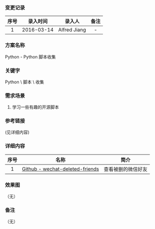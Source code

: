 ### 变更记录

| 序号 | 录入时间 | 录入人 | 备注 |
|:--------:|:--------:|:--------:|:--------:|
| 1 | 2016-03-14 | Alfred Jiang | - |

### 方案名称

Python - Python 脚本收集

### 关键字

Python \ 脚本 \ 收集

### 需求场景

1. 学习一些有趣的开源脚本

### 参考链接
(见详细内容)

### 详细内容

| 序号 | 名称 | 简介 |
|:--------:|:--------:|:--------:|
| 1 | [Github - wechat-deleted-friends](https://github.com/0x5e/wechat-deleted-friends) | 查看被删的微信好友 |

### 效果图
（无）

### 备注
（无）
